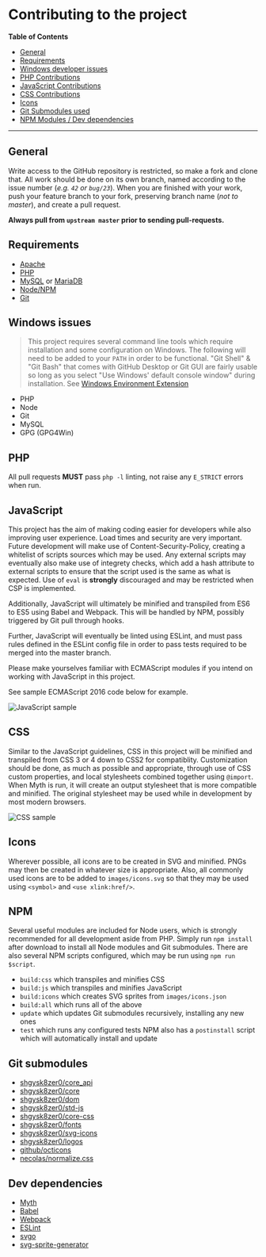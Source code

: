 # Contributing to the project
**Table of Contents**
- [General](#general)
- [Requirements](#requirements)
- [Windows developer issues](#windows-issues)
- [PHP Contributions](#php)
- [JavaScript Contributions](#javascript)
- [CSS Contributions](#css)
- [Icons](#icons)
- [Git Submodules used](#git-submodules)
- [NPM Modules / Dev dependencies](#dev-dependencies)

- - -

## General
Write access to the GitHub repository is restricted, so make a fork and clone that.
All work should be done on its own branch, named according to the issue number
(*e.g. `42` or `bug/23`*). When you are finished with your work, push your feature
branch to your fork, preserving branch name (*not to master*), and create a pull request.

**Always pull from `upstream master` prior to sending pull-requests.**

## Requirements
- [Apache](https://httpd.apache.org/)
- [PHP](https://secure.php.net/)
- [MySQL](https://dev.mysql.com/) or [MariaDB](https://mariadb.org/)
- [Node/NPM](https://nodejs.org/en/)
- [Git](https://www.git-scm.com/download/)

## Windows issues
> This project requires several command line tools which require installation and
some configuration on Windows. The following will need to be added to your `PATH`
in order to be functional. "Git Shell" & "Git Bash" that comes with GitHub Desktop
or Git GUI are fairly usable so long as you select "Use Windows' default console window"
during installation. See [Windows Environment Extension](https://technet.microsoft.com/en-us/library/cc770493.aspx)

- PHP
- Node
- Git
- MySQL
- GPG (GPG4Win)

## PHP
All pull requests **MUST** pass `php -l` linting, not raise any `E_STRICT` errors
when run.

## JavaScript
This project has the aim of making coding easier for developers while also
improving user experience. Load times and security are very important. Future development
will make use of Content-Security-Policy, creating a whitelist of scripts sources
which may be used. Any external scripts may eventually also make use of integrety
checks, which add a hash attribute to external scripts to ensure that the script
used is the same as what is expected. Use of `eval` is **strongly** discouraged
and may be restricted when CSP is implemented.

Additionally, JavaScript will ultimately be minified and transpiled from ES6 to ES5
using Babel and Webpack. This will be handled by NPM, possibly triggered by Git pull
through hooks.

Further, JavaScript will eventually be linted using ESLint, and must pass rules
defined in the ESLint config file in order to pass tests required to be merged
into the master branch.

Please make yourselves familiar with ECMAScript modules if you intend on working
with JavaScript in this project.

See sample ECMAScript 2016 code below for example.

![JavaScript sample](https://i.imgur.com/Ac0fKZu.png)

## CSS
Similar to the JavaScript guidelines, CSS in this project will be minified and
transpiled from CSS 3 or 4 down to CSS2 for compatiblity. Customization should
be done, as much as possible and appropriate, through use of CSS custom properties,
and local stylesheets combined together using `@import`. When Myth is run, it will
create an output stylesheet that is more compatible and minified. The original
stylesheet may be used while in development by most modern browsers.

![CSS sample](https://i.imgur.com/j4sC5qv.png)

## Icons
Wherever possible, all icons are to be created in SVG and minified. PNGs may
then be created in whatever size is appropriate. Also, all commonly used icons
are to be added to `images/icons.svg` so that they may be used using
`<symbol>` and `<use xlink:href/>`.

## NPM
Several useful modules are included for Node users, which is strongly recommended for all development aside from PHP. Simply run `npm install` after download to install all Node modules and Git submodules. There are also several NPM scripts configured, which may be run using `npm run $script`.
- `build:css` which transpiles and minifies CSS
- `build:js` which transpiles and minifies JavaScript
- `build:icons` which creates SVG sprites from `images/icons.json`
- `build:all` which runs all of the above
- `update` which updates Git submodules recursively, installing any new ones
- `test` which runs any configured tests
NPM also has a `postinstall` script which will automatically install and update

## Git submodules
- [shgysk8zer0/core_api](https://github.com/shgysk8zer0/core_api/)
- [shgysk8zer0/core](https://github.com/shgysk8zer0/core/)
- [shgysk8zer0/dom](https://github.com/shgysk8zer0/dom/)
- [shgysk8zer0/std-js](https://github.com/shgysk8zer0/std-js/)
- [shgysk8zer0/core-css](https://github.com/shgysk8zer0/core-css/)
- [shgysk8zer0/fonts](https://github.com/shgysk8zer0/fonts/)
- [shgysk8zer0/svg-icons](https://github.com/shgysk8zer0/svg-icons/)
- [shgysk8zer0/logos](https://github.com/shgysk8zer0/logos/)
- [github/octicons](https://github.com/github/octicons/)
- [necolas/normalize.css](https://github.com/necolas/normalize.css/)

## Dev dependencies
- [Myth](http://www.myth.io/)
- [Babel](https://babeljs.io/)
- [Webpack](https://webpack.github.io/)
- [ESLint](http://eslint.org/)
- [svgo](https://github.com/svg/svgo)
- [svg-sprite-generator](https://github.com/frexy/svg-sprite-generator)
